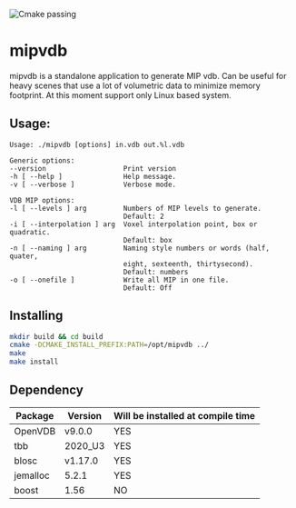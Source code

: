 ![Cmake passing](https://github.com/notawhalevfx/mipvdb/workflows/CMake/badge.svg
)
# mipvdb
mipvdb is a standalone application to generate MIP vdb. Can be useful for heavy scenes that use a lot of volumetric data to minimize memory footprint. At this moment support only Linux based system.

## Usage:
    Usage: ./mipvdb [options] in.vdb out.%l.vdb

    Generic options:
    --version                   Print version
    -h [ --help ]               Help message.
    -v [ --verbose ]            Verbose mode.

    VDB MIP options:
    -l [ --levels ] arg         Numbers of MIP levels to generate. 
                                Default: 2
    -i [ --interpolation ] arg  Voxel interpolation point, box or quadratic. 
                                Default: box
    -n [ --naming ] arg         Naming style numbers or words (half, quater, 
                                eight, sexteenth, thirtysecond). 
                                Default: numbers
    -o [ --onefile ]            Write all MIP in one file. 
                                Default: Off

## Installing
```bash
mkdir build && cd build
cmake -DCMAKE_INSTALL_PREFIX:PATH=/opt/mipvdb ../
make
make install
```

## Dependency
Package | Version | Will be installed at compile time
--- | --- | ---
OpenVDB | v9.0.0 | YES
tbb | 2020_U3 | YES
blosc | v1.17.0 | YES
jemalloc | 5.2.1 | YES
boost | 1.56 | NO